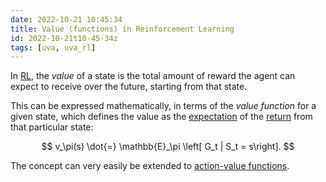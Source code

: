 ```yaml
---
date: 2022-10-21 10:45:34
title: Value (functions) in Reinforcement Learning
id: 2022-10-21t10-45-34z
tags: [uva, uva_rl]
---
```


In [RL](./2022-10-20t15-15-55z.md), the _value_ of a state is the total amount
of reward the agent can expect to receive over the future, starting from that
state.

This can be expressed mathematically, in terms of the _value function_ for a
given state, which defines the value as the
[expectation](./2021-09-11t12-11-20z.md) of the
[return](./2022-10-21t11-04-35z.md) from that particular state:

$$
v_\pi(s) \dot{=} \mathbb{E}_\pi \left[ G_t | S_t = s\right].
$$

The concept can very easily be extended to
[action-value functions](./2022-10-21t11-09-20z.md).
